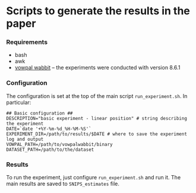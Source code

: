 # Scripts to generate the results in the paper

### Requirements
- bash
- awk
- [vowpal wabbit](https://github.com/VowpalWabbit/vowpal_wabbit) – the experiments were conducted with version 8.6.1

### Configuration
The configuration is set at the top of the main script `run_experiment.sh`. In particular:
```
## Basic configuration ##
DESCRIPTION="basic experiment - linear position" # string describing the experiment
DATE=`date '+%Y-%m-%d_%H-%M-%S'` 
EXPERIMENT_DIR=/path/to/results/$DATE # where to save the experiment log and output
VOWPAL_PATH=/path/to/vowpalwabbit/binary
DATASET_PATH=/path/to/the/dataset
```

### Results
To run the experiment, just configure `run_experiment.sh` and run it. The main results are saved to `SNIPS_estimates` file.
